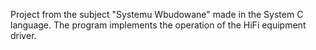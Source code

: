 Project from the subject "Systemu Wbudowane" made in the System C language. The program implements the operation of the HiFi equipment driver.

